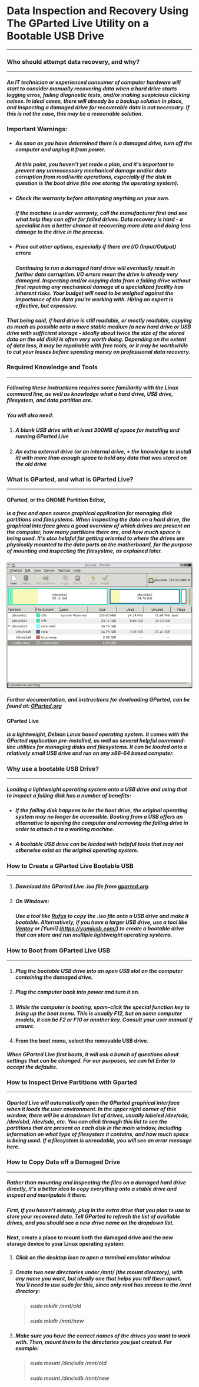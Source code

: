 # Data Inspection and Recovery Using The GParted Live Utility on a Bootable USB Drive
___  
  
### Who should attempt data recovery, and why?
___  
##### An IT technician or experienced consumer of computer hardware will start to consider manually recovering data when a hard drive starts logging erros, failing diagnostic tests, and/or making suspicious clicking noises. In ideal cases, there will already be a backup solution in place, and inspecting a damaged drive for recoverable data is not necessary. If this is not the case, this *may* be a reasonable solution.
  
### **Important Warnings**:
 - ##### **As soon as you have determined there is a damaged drive, turn off the computer and unplug it from power.** 
    ##### At this point, you haven't yet made a plan, and it's important to prevent any unneccessary mechanical damage and/or data corruption from read/write operations, especially if the disk in question is the boot drive (the one storing the operating system).
 - ##### **Check the warranty before attempting anything on your own.** 
    ##### If the machine is under warranty, call the manufacturer first and see what help they can offer for failed drives. Data recovery is hard - a specialist has a better chance at recovering more data and doing less damage to the drive in the process.
- ##### **Price out other options, especially if there are I/O (Input/Output) errors** 
    ##### Continuing to run a damaged hard drive will eventually result in further data corruption. I/O errors mean the drive is already *very* damaged. Inspecting and/or copying data from a failing drive without first repairing any mechanical damage at a specialized facility has inherent risks. Your budget will need to be weighed against the importance of the data you're working with. Hiring an expert is effective, but expensive.
##### That being said, if hard drive is still readable, or mostly readable, copying as much as possible onto a more stable medium (a new hard drive or USB drive with sufficient storage - ideally about twice the size of the stored data on the old disk) is often very worth doing. Depending on the extent of data loss, it may be repairable with free tools, or it may be worthwhile to cut your losses before spending money on professional data recovery.

### Required Knowledge and Tools
----
##### Following these instructions requires some familiarity with the Linux command line, as well as knowledge what a hard drive, USB drive, filesystem, and data partition are.

##### You will also need:
1. ##### A blank USB drive with at least 300MB of space for installing and running GParted Live
2. ##### An extra external drive (or an internal drive, + the knowledge to install it) with more than enough space to hold any data that was stored on the old drive

### What is GParted, and what is GParted Live?
---
#### GParted, or the GNOME Partition Editor, 
##### is a free and open source graphical application for managing disk partitions and filesystems. When inspecting the data on a hard drive, the graphical interface gives a good overview of which drives are present on the computer, how many partitions there are, and how much space is being used. It's also helpful for getting oriented to where the drives are physically mounted to the data ports on the motherboard, for the purpose of mounting and inspecting the filesystme, as explained later.    
####
![GParted Main Window](gparted-main-window.png)

##### Further documentation, and instructions for dowloading GParted, can be found at: [GParted.org](https://gparted.org/)    
####
#### GParted Live 
##### is a lightweight, Debian Linux based operating system. It comes with the GParted application pre-installed, as well as several helpful command-line utilities for managing disks and filesystems. It can be loaded onto a relatively small USB drive and run on any x86-64 based computer.
    
### Why use a bootable USB Drive?
___
##### Loading a lightweight operating system onto a USB drive and using that to  inspect a failing disk has a number of benefits:

- ##### If the failing disk happens to be the boot drive, the original operating system may no longer be accessible. Booting from a USB offers an alternative to opening the computer and removing the failing drive in order to attach it to a working machine.
- ##### A bootable USB drive can be loaded with helpful tools that may not otherwise exist on the original operating system.

### How to Create a GParted Live Bootable USB
----
1. ##### Download the GParted Live .iso file from [gparted.org](https://gparted.org/).
2. ##### On Windows:
    ##### Use a tool like [Rufus](https://rufus.ie/en/) to copy the .iso file onto a USB drive and make it bootable. Alternatively, if you have a larger USB drive, use a tool like [Ventoy](https://www.ventoy.net/en/index.html) or [Yumi] (https://yumiusb.com/) to create a bootable drive that can store and run multiple lightweight operating systems.

### How to Boot from GParted Live USB
___

1. ##### Plug the bootable USB drive into an open USB slot on the computer containing the damaged drive.
2. ##### Plug the computer back into power and turn it on.
3. ##### While the computer is booting, spam-click the special function key to bring up the boot menu. This is usually F12, but on some computer models, it can be F2 or F10 or another key. Consult your user manual if unsure.
4. #### From the boot menu, select the removable USB drive.

##### When GParted Live first boots, it will ask a bunch of questions about settings that can be changed. For our purposes, we can hit Enter to accept the defaults.

### How to Inspect Drive Partitions with Gparted
___

##### Gparted Live will automatically open the GParted graphical interface when it loads the user environment. In the upper right corner of this window, there will be a dropdown list of drives, usually labeled /dev/sda, /dev/sbd, /dev/sdc, etc. You can click through this list to see the partitions that are present on each disk in the main window, including information on what type of filesystem it contains, and how much space is being used. If a filesystem is unreadable, you will see an error message here.

### How to Copy Data off a Damaged Drive
___

##### Rather than mounting and inspecting the files on a damaged hard drive directly, it's a better idea to copy everything onto a stable drive and inspect and manipulate it there.

##### First, if you haven't already, plug in the extra drive that you plan to use to store your recovered data. Tell GParted to refresh the list of available drives, and you should see a new drive name on the dropdown list.

#### Next, create a place to mount both the damaged drive and the new storage device to your Linux operating system:
 1. ##### Click on the desktop icon to open a terminal emulator window
 2. ##### Create two new directories under /mnt/ (the mount directory), with any name you want, but ideally one that helps you tell them apart. You'll need to use sudo for this, since only root has access to the /mnt directory:
    > ##### sudo mkdir /mnt/old
    > ##### sudo mkdir /mnt/new
3. ##### **Make sure you have the correct names of the drives you want to work with**. Then, mount them to the directories you just created. For example:
   > ##### sudo mount /dev/sda /mnt/old
   > ##### sudo mount /dev/sdb /mnt/new

